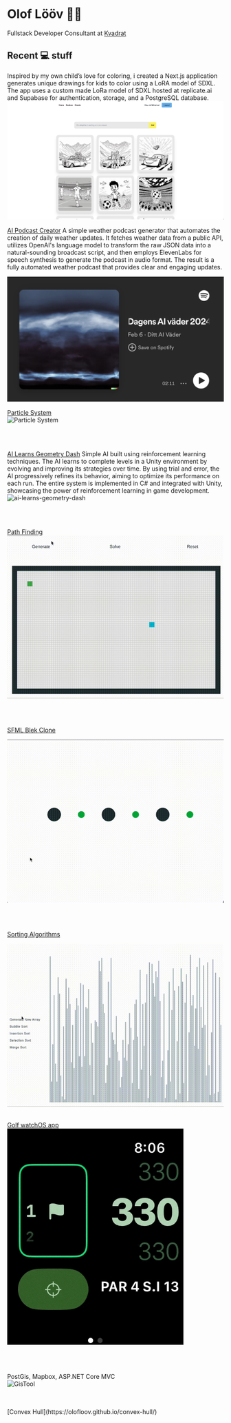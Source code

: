# Olof Lööv :scientist:

Fullstack Developer Consultant at [Kvadrat](https://kvadrat.se)


## Recent :computer: stuff
Inspired by my own child’s love for coloring, i created a Next.js application generates unique drawings for kids to color using a LoRA model of SDXL. 
The app uses a custom made LoRa model of SDXL hosted at replicate.ai and Supabase for authentication, storage, and a PostgreSQL database.
![Color app](https://github.com/OlofLoov/OlofLoov/blob/master/coloring-pages.png) 

[AI Podcast Creator](https://open.spotify.com/show/0pRzrIitIp2Gp7Lm3N1jsE?si=01cd4a98e4814d1b)
A simple weather podcast generator that automates the creation of daily weather updates. It fetches weather data from a public API, utilizes OpenAI's language model to transform the raw JSON data into a natural-sounding broadcast script, and then employs ElevenLabs for speech synthesis to generate the podcast in audio format. The result is a fully automated weather podcast that provides clear and engaging updates.

![Weather Podcast](https://github.com/OlofLoov/OlofLoov/blob/master/ai-podcast-creator.png)

[Particle System](https://github.com/OlofLoov/sfml-particle-system/)
<br />
![Particle System](https://github.com/OlofLoov/OlofLoov/blob/master/particle.gif)

<br />
<br />

[AI Learns Geometry Dash](https://github.com/OlofLoov/ai-learns-geometry-dash/)
Simple AI built using reinforcement learning techniques. The AI learns to complete levels in a Unity environment by evolving and improving its strategies over time. By using trial and error, the AI progressively refines its behavior, aiming to optimize its performance on each run. The entire system is implemented in C# and integrated with Unity, showcasing the power of reinforcement learning in game development.
<br />
![ai-learns-geometry-dash](https://github.com/OlofLoov/OlofLoov/blob/master/geom-genetic-algo.gif)

<br />
<br />


[Path Finding](https://olofloov.github.io/pathfinding/)
<br />
![Pathfinding](https://github.com/OlofLoov/OlofLoov/blob/master/pathfinding.gif)

<br />
<br />

[SFML Blek Clone](https://github.com/OlofLoov/sfml-blek-clone/)
<br />

![SFML Blek Clone](https://github.com/OlofLoov/OlofLoov/blob/master/blek.gif)

<br />
<br />

[Sorting Algorithms](https://olofloov.github.io/sorting-algorithms/)
<br />

![Sorting Algorithms](https://github.com/OlofLoov/OlofLoov/blob/master/sort.gif)
<br />
<br />

[Golf watchOS app](https://github.com/OlofLoov/slice/)
<br />
![Golf watchOS app](https://github.com/OlofLoov/OlofLoov/blob/master/golf-watch-app.gif)

<br />
<br />

PostGis, Mapbox, ASP.NET Core MVC
<br />
![GisTool](https://github.com/OlofLoov/OlofLoov/blob/master/gis-tool.gif)

<br />
<br />
[Convex Hull](https://olofloov.github.io/convex-hull/)
